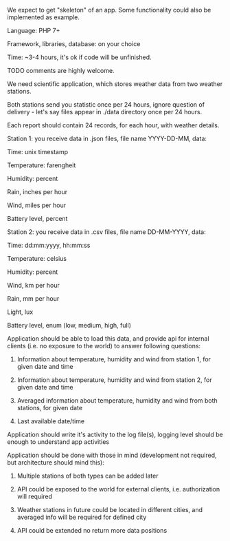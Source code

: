 
We expect to get "skeleton" of an app. Some functionality could also be implemented as example.



Language: PHP 7+

Framework, libraries, database: on your choice

Time: ~3-4 hours, it's ok if code will be unfinished.

TODO comments are highly welcome.



We need scientific application, which stores weather data from two weather stations.

Both stations send you statistic once per 24 hours, ignore question of delivery - let's say files appear in ./data directory once per 24 hours.

Each report should contain 24 records, for each hour, with weather details.



Station 1: you receive data in .json
files, file name YYYY-DD-MM, data:

Time: unix timestamp

Temperature: farengheit

Humidity: percent

Rain, inches per hour

Wind, miles per hour

Battery level, percent



Station 2: you receive data in .csv
files, file name DD-MM-YYYY, data:

Time: dd:mm:yyyy, hh:mm:ss

Temperature: celsius

Humidity: percent

Wind, km per hour

Rain, mm per hour

Light, lux

Battery level, enum (low, medium, high, full)



Application should be able to load this data, and provide api for internal clients (i.e. no exposure to the world) to answer following questions:

1) Information about temperature, humidity and wind from station 1, for given date and time

2) Information about temperature, humidity and wind from station 2, for given date and time

3) Averaged information about temperature, humidity and wind from both stations, for given date

4) Last available date/time

Application should write it's activity to the log file(s), logging level should be enough to understand app activities



Application should be done with those in mind (development not required, but architecture should mind this):

1) Multiple stations of both types can be added later

2) API could be exposed to the world for external clients, i.e. authorization will required

3) Weather stations in future could be located in different cities, and averaged info will be required for defined city


4) API could be extended no return more data positions